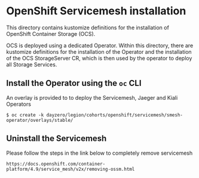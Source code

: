 # OpenShift Servicemesh installation

This directory contains kustomize definitions for the installation of OpenShift Container Storage (OCS).

OCS is deployed using a dedicated Operator. Within this directory, there are kustomize definitions for the installation of the Operator and the installation of the OCS StorageServer CR, which is then used by the operator to deploy all Storage Services.


## Install the Operator using the `oc` CLI
An overlay is provided to to deploy the Servicemesh, Jaeger and Kiali Operators 

```
$ oc create -k dayzero/legion/cohorts/openshift/servicemesh/smesh-operator/overlays/stable/
```

## Uninstall the Servicemesh

Please follow the steps in the link below to completely remove servicemesh
```
https://docs.openshift.com/container-platform/4.9/service_mesh/v2x/removing-ossm.html
```

